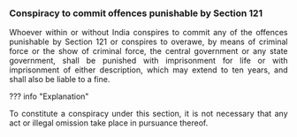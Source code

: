 ### Conspiracy to commit offences punishable by Section 121
<div style="text-align: justify">

Whoever within or without India conspires to commit any of the offences punishable by Section 121 or conspires to overawe, by means of criminal force or the show of criminal force, the central government or any state government, shall be punished with imprisonment for life or with imprisonment of either description, which may extend to ten years, and shall also be liable to a fine.

</div>

??? info "Explanation"
    <div style="text-align: justify"> To constitute a conspiracy under this section, it is not necessary that any act or illegal omission take place in pursuance thereof.
